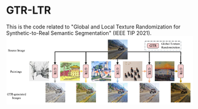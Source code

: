 # GTR-LTR
This is the code related to "Global and Local Texture Randomization for Synthetic-to-Real Semantic Segmentation" (IEEE TIP 2021).
![](./Pic_GTR.jpg)
